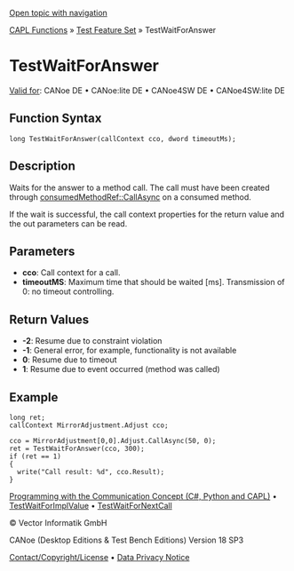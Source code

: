 [Open topic with navigation](../../../../../CANoeDEFamily.htm#Topics/CAPLFunctions/Test/Functions/CAPLfunctionTestWaitForAnswer.md)

[CAPL Functions](../../CAPLfunctions.md) » [Test Feature Set](../CAPLfunctionsTFSOverview.md) » TestWaitForAnswer

# TestWaitForAnswer

[Valid for](../../../Shared/FeatureAvailability.md): CANoe DE • CANoe:lite DE • CANoe4SW DE • CANoe4SW:lite DE

## Function Syntax

```plaintext
long TestWaitForAnswer(callContext cco, dword timeoutMs);
```

## Description

Waits for the answer to a method call. The call must have been created through [consumedMethodRef::CallAsync](../../CommunicationObjects/Methods/CAPLfunctionConsumedMethodRefCallAsync.md) on a consumed method.

If the wait is successful, the call context properties for the return value and the out parameters can be read.

## Parameters

- **cco**: Call context for a call.
- **timeoutMS**: Maximum time that should be waited [ms]. Transmission of 0: no timeout controlling.

## Return Values

- **-2**: Resume due to constraint violation
- **-1**: General error, for example, functionality is not available
- **0**: Resume due to timeout
- **1**: Resume due to event occurred (method was called)

## Example

```plaintext
long ret;
callContext MirrorAdjustment.Adjust cco;

cco = MirrorAdjustment[0,0].Adjust.CallAsync(50, 0);
ret = TestWaitForAnswer(cco, 300);
if (ret == 1)
{
  write("Call result: %d", cco.Result);
}
```

[Programming with the Communication Concept (C#, Python and CAPL)](../../../CANoeCANalyzer/CommunicationConcept/Programming/CCP.md) • [TestWaitForImplValue](CAPLfunctionTestWaitForImplValue.md) • [TestWaitForNextCall](CAPLfunctionTestWaitForNextCall.md)

© Vector Informatik GmbH

CANoe (Desktop Editions & Test Bench Editions) Version 18 SP3

[Contact/Copyright/License](../../../Shared/ContactCopyrightLicense.md) • [Data Privacy Notice](https://www.vector.com/int/en/company/get-info/privacy-policy/)
